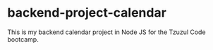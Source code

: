 # backend-project-calendar
This is my backend calendar project in Node JS for the Tzuzul Code bootcamp.
